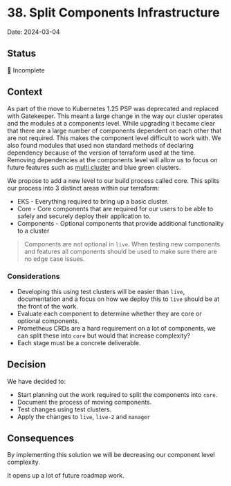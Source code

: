 # 38. Split Components Infrastructure

Date: 2024-03-04

## Status

🤔 Incomplete

## Context

As part of the move to Kubernetes 1.25 PSP was deprecated and replaced with Gatekeeper. This meant a large change in the way our cluster operates and the modules at a components level. While upgrading it became clear that there are a large number of components dependent on each other that are not required. This makes the component level difficult to work with. We also found modules that used non standard methods of declaring dependency because of the version of terraform used at the time. Removing dependencies at the components level will allow us to focus on future features such as [multi cluster](036-multi-cluster.md) and blue green clusters.

We propose to add a new level to our build process called core. This splits our process into 3 distinct areas within our terraform:

- EKS - Everything required to bring up a basic cluster.
- Core - Core components that are required for our users to be able to safely and securely deploy their application to.
- Components - Optional components that provide additional functionality to a cluster

> Components are not optional in `live`. When testing new components and features all components should be used to make sure there are no edge case issues.

### Considerations

- Developing this using test clusters will be easier than `live`, documentation and a focus on how we deploy this to `live` should be at the front of the work.
- Evaluate each component to determine whether they are core or optional components.
- Prometheus CRDs are a hard requirement on a lot of components, we can split these into `core` but would that increase complexity?
- Each stage must be a concrete deliverable.

## Decision

We have decided to:

- Start planning out the work required to split the components into `core`.
- Document the process of moving components.
- Test changes using test clusters.
- Apply the changes to `live`, `live-2` and `manager`

## Consequences

By implementing this solution we will be decreasing our component level complexity.

It opens up a lot of future roadmap work.
